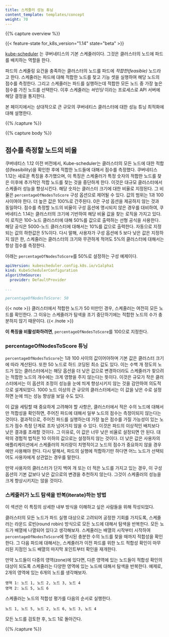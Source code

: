 ```yaml
---
title: 스케줄러 성능 튜닝
content_template: templates/concept
weight: 70
---
```


{{% capture overview %}}

{{< feature-state for_k8s_version="1.14" state="beta" >}}

[kube-scheduler](/ko/docs/concepts/scheduling/kube-scheduler/#kube-scheduler)
는 쿠버네티스의 기본 스케줄러이다. 그것은 클러스터의
노드에 파드를 배치하는 역할을 한다.

파드의 스케줄링 요건을 충족하는
클러스터의 노드를 파드에 _적합한(feasible)_ 노드라고 한다. 스케줄러는
파드에 대해 적합한 노드를 찾고 기능 셋을 실행하여 해당 노드의 점수를
측정한다. 그리고 스케줄러는 파드를 실행하는데 적합한 모든 노드 중 가장
높은 점수를 가진 노드를 선택한다. 이후 스케줄러는 _바인딩_ 이라는 프로세스로
API 서버에 해당 결정을 통지한다.

본 페이지에서는 상대적으로 큰 규모의 쿠버네티스 클러스터에 대한 성능 튜닝 
최적화에 대해 설명한다.

{{% /capture %}}

{{% capture body %}}

## 점수를 측정할 노드의 비율

쿠버네티스 1.12 이전 버전에서, Kube-scheduler는 클러스터의 모든 노드에 
대한 적합성(feasibility)을 확인한 후에 적합한 노드들에 대해서 점수를 측정했다. 
쿠버네티스 1.12는 새로운 특징을 추가했으며, 이 특징은 스케줄러가 특정 
숫자의 적합한 노드를 찾은 이후에 추가적인 적합 노드를 찾는 것을 중단하게 한다. 
이것은 대규모 클러스터에서 스케줄러 성능을 향상시킨다. 해당 숫자는 클러스터 
크기에 대한 비율로 지정된다. 그 비율은 `percentageOfNodesToScore` 구성 
옵션으로 제어될 수 있다. 값의 범위는 1과 100 사이여야 한다. 더 높은 값은 
100%로 간주된다. 0은 구성 옵션을 제공하지 않는 것과 동일하다. 
점수를 측정할 노드의 비율이 구성 옵션에 명시되지 않은 경우를 대비하여, 쿠버네티스 1.14는 
클러스터의 크기에 기반하여 해당 비율 값을 찾는 로직을 가지고 있다. 이 로직은 
100-노드 클러스터에 대해 50%를 값으로 출력하는 선형 공식을 사용한다. 해당 공식은 5000-노드 
클러스터에 대해서는 10%를 값으로 출력한다. 자동으로 지정되는 값의 하한값은 5%이다. 다시 
말해, 사용자가 구성 옵션에 5 보다 낮은 값은 지정하지 않은 한, 스케줄러는 
클러스터의 크기와 무관하게 적어도 5%의 클러스터에 대해서는 항상 점수를 
측정한다. 

아래는 `percentageOfNodesToScore`를 50%로 설정하는 구성 예제이다.

```yaml
apiVersion: kubescheduler.config.k8s.io/v1alpha1
kind: KubeSchedulerConfiguration
algorithmSource:
  provider: DefaultProvider

...

percentageOfNodesToScore: 50
```

{{< note >}} 클러스터에서 적합한 노드가 50 미만인 경우, 스케줄러는 여전히 
모든 노드를 확인한다. 그 이유는 스케줄러가 탐색을 조기 중단하기에는 적합한 
노드의 수가 충분하지 않기 때문이다. {{< /note >}}

**이 특징을 비활성화하려면**, `percentageOfNodesToScore`를 100으로 지정한다.

### percentageOfNodesToScore 튜닝

`percentageOfNodesToScore`는 1과 100 사이의 값이어야하며 
기본 값은 클러스터 크기에 따라 계산된다. 또한 50 노드로 하드 코딩된 
최소 값도 있다. 이는 수백 개 정도의 노드가 있는 
클러스터에서는 해당 옵션을 더 낮은 값으로 변경하더라도 스케줄러가 
찾으려는 적합한 노드의 개수에는 크게 영향을 주지 않는다는 뜻이다. 
이것은 규모가 작은 클러스터에서는 이 옵션의 조정이 성능을 눈에 띄게 향상시키지 않는 
것을 감안하여 의도적으로 설계되었다. 1000 노드 이상의 큰 규모의 클러스터에서는 이 값을 
낮은 수로 설정하면 눈에 띄는 성능 향상을 보일 수도 있다.

이 값을 세팅할 때 중요하게 고려해야 할 사항은, 클러스터에서 
적은 수의 노드에 대해서만 적합성을 확인하면, 주어진 파드에 대해서
일부 노드의 점수는 측정이되지 않는다는 것이다. 결과적으로, 주어진 파드를 실행하는데 
가장 높은 점수를 가질 가능성이 있는 노드가 점수 측정 단계로 조차 넘어가지 
않을 수 있다. 이것은 파드의 이상적인 배치보다 낮은 결과를 초래할 것이다.
그 이유로, 이 값은 너무 낮은 비율로 설정되면 안 된다. 대략의 경험적 법칙은 10 이하의 
값으로는 설정하지 않는 것이다. 더 낮은 값은 사용자의 애플리케이션에서 스케줄러의 
처리량이 치명적이고 노드의 점수가 중요하지 않을 경우에만 사용해야 한다. 다시 말해서, 파드의 
실행에 적합하기만 하다면 어느 노드가 선택되어도 사용자에게 상관없는 경우를 말한다.

만약 사용자의 클러스터가 단지 백여 개 또는 더 적은 노드를 가지고 있는 경우, 이 구성 옵션의 
기본 값보다 낮은 값으로의 변경을 추천하지 않는다. 그것이 스케줄러의 성능을 크게 
향상시키지는 않을 것이다.

### 스케줄러가 노드 탐색을 반복(iterate)하는 방법

이 섹션은 이 특징의 상세한 내부 방식을 이해하고 싶은 사람들을 
위해 작성되었다.

클러스터의 모든 노드가 파드 실행 대상으로 고려되어 공정한 기회를 
가지도록, 스케줄러는 라운드 로빈(round robin) 방식으로 모든 노드에 대해서 탐색을
반복한다. 모든 노드가 배열에 나열되어 있다고 생각해보자. 스케줄러는 배열의 
시작부터 시작하여 `percentageOfNodesToScore`에 명시된 충분한 수의 노드를 
찾을 때까지 적합성을 확인한다. 그 다음 파드에 대해서는, 스케줄러가 
이전 파드를 위한 노드 적합성 확인이 마무리된 지점인 노드 배열의 마지막 
포인트부터 확인을 재개한다.

만약 노드들이 다중의 영역(zone)에 있다면, 다른 영역에 있는 노드들이 적합성 
확인의 대상이 되도록 스케줄러는 다양한 영역에 있는 노드에 대해서 
탐색을 반복한다. 예제로, 2개의 영역에 있는 6개의 노드를 생각해보자.

```
영역 1: 노드 1, 노드 2, 노드 3, 노드 4
영역 2: 노드 5, 노드 6
```

스케줄러는 노드의 적합성 평가를 다음의 순서로 실행한다.

```
노드 1, 노드 5, 노드 2, 노드 6, 노드 3, 노드 4
```

모든 노드를 검토한 후, 노드 1로 돌아간다.

{{% /capture %}}
